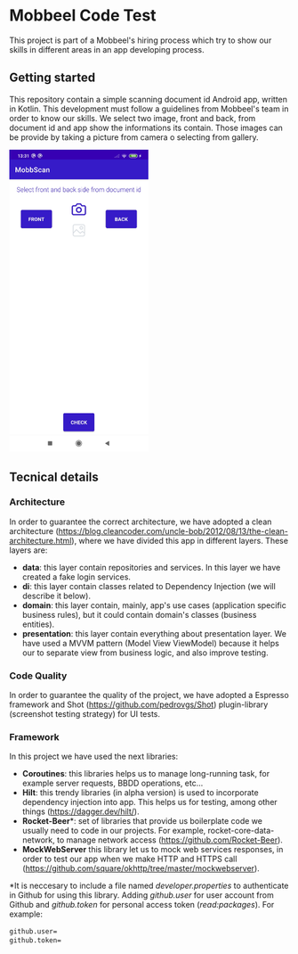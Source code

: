 # Mobbeel Code Test
This project is part of a Mobbeel's hiring process which try to show our skills in different areas in an app developing process.

## Getting started
This repository contain a simple scanning document id Android app, written in Kotlin. This development must follow a guidelines from Mobbeel's team in order to know our skills.
We select two image, front and back, from document id and app show the informations its contain. Those images can be provide by taking a picture from camera o selecting from gallery.

<img src="https://github.com/josehector/ScanId_CodeTest/blob/22403a637927d507dd21187af36d90e0fcc8519e/screenshots/screenshot.jpg" width="250">


## Tecnical details
### Architecture
In order to guarantee the correct architecture, we have adopted a clean architecture (https://blog.cleancoder.com/uncle-bob/2012/08/13/the-clean-architecture.html), where we have divided this app in different layers. These layers are:
* **data**: this layer contain repositories and services. In this layer we have created a fake login services.
* **di**: this layer contain classes related to Dependency Injection (we will describe it below).
* **domain**: this layer contain, mainly, app's use cases (application specific business rules), but it could contain domain's classes (business entities). 
* **presentation**: this layer contain everything about presentation layer. We have used a MVVM pattern (Model View ViewModel) because it helps our to separate view from business logic, and also improve testing.  

### Code Quality
In order to guarantee the quality of the project, we have adopted a Espresso framework and Shot (https://github.com/pedrovgs/Shot) plugin-library (screenshot testing strategy) for UI tests.
 
 ### Framework
In this project we have used the next libraries:
* **Coroutines**: this libraries helps us to manage long-running task, for example server requests, BBDD operations, etc... 
* **Hilt**: this trendy libraries (in alpha version) is used to incorporate dependency injection into app. This helps us for testing, among other things (https://dagger.dev/hilt/).
* **Rocket-Beer***: set of libraries that provide us boilerplate code we usually need to code in our projects. For example, rocket-core-data-network, to manage network access (https://github.com/Rocket-Beer).
* **MockWebServer** this library let us to mock web services responses, in order to test our app when we make HTTP and HTTPS call (https://github.com/square/okhttp/tree/master/mockwebserver).

*It is neccesary to include a file named *developer.properties* to authenticate in Github for using this library. Adding *github.user* for user account from Github and *github.token* for personal access token (*read:packages*). For example:
```
github.user=
github.token=
```

 
